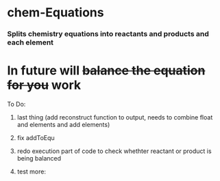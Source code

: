# chem-Equations

### Splits chemistry equations into reactants and products and each element
# In future will ~~balance the equation for you~~   work

To Do:
1. last thing (add reconstruct function to  output, needs to combine float and elements and add elements)

2. fix addToEqu
   
3. redo execution part of code to check whethter reactant or product is being balanced

4. test more: 
